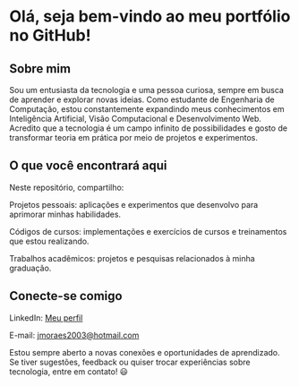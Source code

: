 # Olá, seja bem-vindo ao meu portfólio no GitHub!

## Sobre mim

Sou um entusiasta da tecnologia e uma pessoa curiosa, sempre em busca de aprender e explorar novas ideias. Como estudante de Engenharia de Computação, estou constantemente expandindo meus conhecimentos em Inteligência Artificial, Visão Computacional e Desenvolvimento Web. Acredito que a tecnologia é um campo infinito de possibilidades e gosto de transformar teoria em prática por meio de projetos e experimentos.

## O que você encontrará aqui

Neste repositório, compartilho:

Projetos pessoais: aplicações e experimentos que desenvolvo para aprimorar minhas habilidades.

Códigos de cursos: implementações e exercícios de cursos e treinamentos que estou realizando.

Trabalhos acadêmicos: projetos e pesquisas relacionados à minha graduação.

## Conecte-se comigo

LinkedIn: [Meu perfil](https://www.linkedin.com/in/joao-antonio-de-brito-moraes)

E-mail: jmoraes2003@hotmail.com

Estou sempre aberto a novas conexões e oportunidades de aprendizado. Se tiver sugestões, feedback ou quiser trocar experiências sobre tecnologia, entre em contato! 😃
